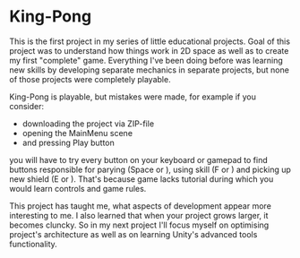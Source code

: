 # King-Pong
This is the first project in my series of little educational projects. Goal of this project was to understand how things work in 2D space as well as to create my first "complete" game.
Everything I've been doing before was learning new skills by developing separate mechanics in separate projects, but none of those projects were completely playable.

King-Pong is playable, but mistakes were made, for example if you consider:

- downloading the project via ZIP-file
- opening the MainMenu scene
- and pressing Play button

you will have to try every button on your keyboard or gamepad to find buttons responsible for parying (Space or ), using skill (F or ) and picking up new shield (E or ). That's because
game lacks tutorial during which you would learn controls and game rules.

This project has taught me, what aspects of development appear more interesting to me. I also learned that when your project grows larger, it becomes cluncky. So in my next project I'll
focus myself on optimising project's architecture as well as on learning Unity's advanced tools functionality.
